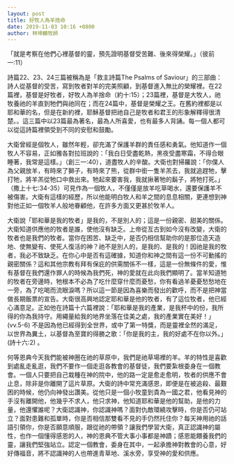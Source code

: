 ```yaml
---
layout: post
title: 好牧人為羊捨命
date: 2019-11-03 10:16 +0800
author: 林坤麟牧師
---
```


「就是考察在他們心裡基督的靈，預先證明基督受苦難、後來得榮耀。」（彼前一:11）

詩篇22、23、24三篇被稱為是「救主詩篇The Psalms of Saviour」的三部曲：詩人從基督的受苦，寫到牧者對羊的完美照顧，到基督進入無比的榮耀裡。在22篇裡，基督是好牧者，好牧人為羊捨命（約十:15）；23篇裡，基督是大牧人，祂牧養祂的羊直到牠們與祂同在；而在24篇中，基督是榮耀之王。在舊約裡都是以耶和華的名，但是在新約裡，耶穌基督把祂自己是牧者和君王的形象解釋得很清楚。。這三篇中以23篇最為著名，最為人所喜愛，也有最多人背誦。每一個人都可以從這詩篇裡領受到不同的安慰和鼓勵。

大衛曾經是個牧人，雖然年輕，卻充滿了保護羊群的責任感和勇氣。他知道作一個牧人不容易，正如雅各對拉班說的：「我白日受盡乾熱，黑夜受盡寒霜，不得合眼睡著，我常是這樣。」（創三一:40），道盡牧人的辛酸。大衛也對掃羅說：「你僕人為父親放羊，有時來了獅子，有時來了熊，從群中銜一隻羊羔去，我就追趕牠，擊打牠，將羊羔從牠口中救出來。牠起來要害我，我就揪著牠的鬍子，將牠打死。」（撒上十七:34-35）可見作為一個牧人，不僅僅是放羊吃草喝水，還要保護羊不被傷害。大衛有這樣的經歷，所以他能明白牧人和羊之間的息息相關，更連想到神對他正如一個牧羊人般地眷顧他，在許多方面又更甚於牧羊人。

大衛說「耶和華是我的牧者」是我的，不是別人的；這是一份親密、甜美的關係。大衛知道供應他的牧者是誰，使他沒有缺乏。上帝從亙古到如今沒有改變，大衛的牧者也是我們的牧者。當你在困苦、缺乏中，是否仍相信幫助你的是那位造天造地、使無變有、使死人復活的神？祂不是別人的，是我的、是我的！因祂是我的牧者，我必不致缺乏。在你心中是否有這確據，知道你和神之間有這一份不可動搖的親密關係？這和其他宗教有拜有保庇的供需關係不一樣，這是一份無條件的愛，惟有基督在我們還作罪人的時候為我們死，神的愛就在此向我們顯明了。當羊知道牠的牧者在旁邊時，牠根本不必為了吃什麼穿什麼而憂愁，你有看過羊憂憂愁愁地在一旁，為了吃喝而流眼淚嗎？所以這一節是因為喜樂而發出的歡呼，而不是把神當做長期飯票的宣告。大衛很高興地認定耶和華是他的牧者，有了這位牧者，他已經心滿意足。正如他在詩篇十六篇裡說：「耶和華是我的產業，是我杯中的份，我所得的你為我持守。用繩量給我的地界坐落在佳美之處，我的產業實在美好！」(vv.5-6) 不是因為他已經得到全世界，或中了第一特獎，而是靈裡全然的滿足，以世界為糞土，以基督為至寶的得勝之歌：「你是我的主，我的好處不在你以外。」(詩十六:2) 。

何等恩典今天我們能被神圈在祂的草原中，我們是祂草場裡的羊。羊的特性是喜歡到處亂走亂逛，我們不要作一個走逛各教會的基督徒，我們要紮根委身在一個教會。一個人只要把自己栽種在神的院中，他的路一定是愈走愈明，牧者的供應不會止息，除非是你離開了這片草原。大衛的詩中常充滿感恩，即便是在被追殺、最艱困的時候，他仍向神發出讚美。從他只是一個小牧童到貴為一國之君，他看見神的手沒有離開他，他幾乎不求人，他只求神，他知道耶和華是他的幫助，是他的力量，他還懼誰呢？大衛認識神，你認識神嗎？面對仇敵環繞攻擊時，你是否仍可站立？面對患難和孤單時，你是否相信那雙看不見的手仍然托住你？每天神用祂的話語引領你，你是否願意順服，跟從祂的帶領？讓我們學習大衛，真正認識神的屬性，也作一個懂得感恩的人，神的恩典不管大事小事都是神蹟；感恩能餵養我們的靈，讓我們堅強站立。認定一個教會，委身在其中，一起承擔神對教會的心意，好好傳福音，將不認識神的人也帶進青草地、溪水旁，享受神的愛和供應。
